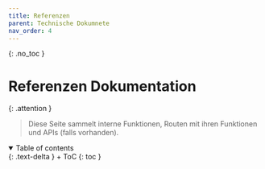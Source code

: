 ```yaml
---
title: Referenzen
parent: Technische Dokumnete
nav_order: 4
---
```




{: .no_toc }
# Referenzen Dokumentation

{: .attention }
> Diese Seite sammelt interne Funktionen, Routen mit ihren Funktionen und APIs (falls vorhanden).
> 

<details open markdown="block">
{: .text-delta }
<summary>Table of contents</summary>
+ ToC
{: toc }
</details>